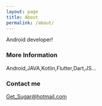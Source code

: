 ```yaml
---
layout: page
title: About
permalink: /about/
---
```


Android developer!

### More Information

 Android,JAVA,Kotlin,Flutter,Dart,JS…

### Contact me

[Get_Sugar@hotmail.com](mailto:Get_Sugar@hotmail.com)

